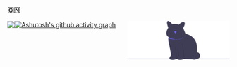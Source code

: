 ### :cn:
<img align="left" src="https://github-readme-stats.vercel.app/api?username=zhounie&show_icons=true" />
<img align="right" alt='programmer' width=46% src="./undraw_cat_re_gkh9.svg" />

[![Ashutosh's github activity graph](https://activity-graph.herokuapp.com/graph?username=zhounie&bg_color=ffffff&color=52b983&line=52b983&point=55b983&area=true&hide_border=true)](https://github.com/ashutosh00710/github-readme-activity-graph)
